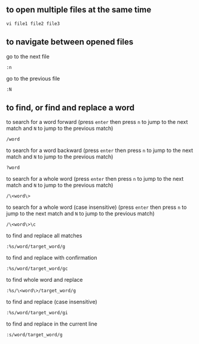 ## to open multiple files at the same time
```
vi file1 file2 file3
```

## to navigate between opened files
go to the next file
```
:n
```

go to the previous file
```
:N
```

## to find, or find and replace a word 
to search for a word forward (press `enter` then press `n` to jump to the next match and `N` to jump to the previous match)
```
/word
```

to search for a word backward (press `enter` then press `n` to jump to the next match and `N` to jump to the previous match)
```
?word
```

to search for a whole word (press `enter` then press `n` to jump to the next match and `N` to jump to the previous match)
```
/\<word\>
```

to search for a whole word (case insensitive) (press `enter` then press `n` to jump to the next match and `N` to jump to the previous match)
```
/\<word\>\c
```

to find and replace all matches
```
:%s/word/target_word/g
```

to find and replace with confirmation
```
:%s/word/target_word/gc
```

to find whole word and replace
```
:%s/\<word\>/target_word/g
```

to find and replace (case insensitive)
```
:%s/word/target_word/gi
```

to find and replace in the current line
```
:s/word/target_word/g
```
